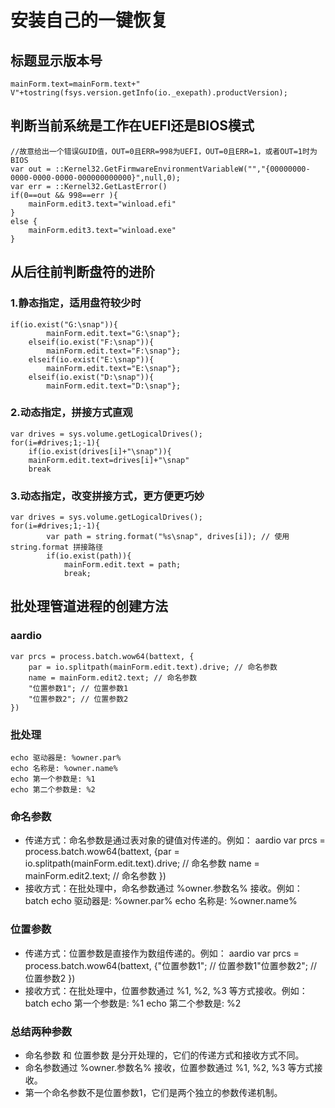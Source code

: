 # 安装自己的一键恢复
## 标题显示版本号
```aardio
mainForm.text=mainForm.text+" V"+tostring(fsys.version.getInfo(io._exepath).productVersion);
```
## 判断当前系统是工作在UEFI还是BIOS模式
```aardio
//故意给出一个错误GUID值，OUT=0且ERR=998为UEFI，OUT=0且ERR=1，或者OUT=1时为BIOS
var out = ::Kernel32.GetFirmwareEnvironmentVariableW("","{00000000-0000-0000-0000-000000000000}",null,0);
var err = ::Kernel32.GetLastError()
if(0==out && 998==err ){
	mainForm.edit3.text="winload.efi"
} 
else {
	mainForm.edit3.text="winload.exe"
}
```
## 从后往前判断盘符的进阶
### 1.静态指定，适用盘符较少时
```aardio
if(io.exist("G:\snap")){
		mainForm.edit.text="G:\snap"};
	elseif(io.exist("F:\snap")){
		mainForm.edit.text="F:\snap"};
	elseif(io.exist("E:\snap")){
		mainForm.edit.text="E:\snap"};
	elseif(io.exist("D:\snap")){
		mainForm.edit.text="D:\snap"};
```
### 2.动态指定，拼接方式直观
```aardio
var drives = sys.volume.getLogicalDrives();
for(i=#drives;1;-1){
 	if(io.exist(drives[i]+"\snap")){
 	mainForm.edit.text=drives[i]+"\snap"
 	break
```
### 3.动态指定，改变拼接方式，更方便更巧妙
```aardio
var drives = sys.volume.getLogicalDrives();
for(i=#drives;1;-1){
    	var path = string.format("%s\snap", drives[i]); // 使用 string.format 拼接路径
    	if(io.exist(path)){
        	mainForm.edit.text = path;
        	break;
```
## 批处理管道进程的创建方法
### aardio
```aardio
var prcs = process.batch.wow64(battext, {
    par = io.splitpath(mainForm.edit.text).drive; // 命名参数
    name = mainForm.edit2.text; // 命名参数
    "位置参数1"; // 位置参数1
    "位置参数2"; // 位置参数2
})
```
###  批处理
```批处理代码
echo 驱动器是: %owner.par%
echo 名称是: %owner.name%
echo 第一个参数是: %1
echo 第二个参数是: %2
```

### 命名参数
- 传递方式：命名参数是通过表对象的键值对传递的。例如： 
  aardio var prcs = process.batch.wow64(battext, {par = io.splitpath(mainForm.edit.text).drive; // 命名参数 name = mainForm.edit2.text; // 命名参数 }) 
- 接收方式：在批处理中，命名参数通过 %owner.参数名% 接收。例如： 
  batch echo 驱动器是: %owner.par% echo 名称是: %owner.name% 

### 位置参数
- 传递方式：位置参数是直接作为数组传递的。例如： 
  aardio var prcs = process.batch.wow64(battext, {"位置参数1"; // 位置参数1"位置参数2"; // 位置参数2 }) 
- 接收方式：在批处理中，位置参数通过 %1, %2, %3 等方式接收。例如： 
  batch echo 第一个参数是: %1 echo 第二个参数是: %2 

### 总结两种参数
- 命名参数 和 位置参数 是分开处理的，它们的传递方式和接收方式不同。
- 命名参数通过 %owner.参数名% 接收，位置参数通过 %1, %2, %3 等方式接收。
- 第一个命名参数不是位置参数1，它们是两个独立的参数传递机制。




